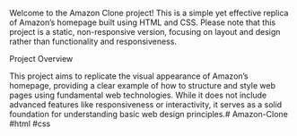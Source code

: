 Welcome to the Amazon Clone project! This is a simple yet effective replica of Amazon’s homepage built using HTML and CSS. Please note that this project is a static, non-responsive version, focusing on layout and design rather than functionality and responsiveness.

Project Overview   

This project aims to replicate the visual appearance of Amazon’s homepage, providing a clear example of how to structure and style web pages using fundamental web technologies. While it does not include advanced features like responsiveness or interactivity, it serves as a solid foundation for understanding basic web design principles.# Amazon-Clone #html #css 
